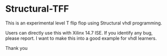 # Structural-TFF
This is an experimental level T flip flop using Structural vhdl programming.

Users can directly use this with Xilinx 14.7 ISE.
If you identify any bug, please report. I want to make this into a good example for vhdl learners.

Thank you
